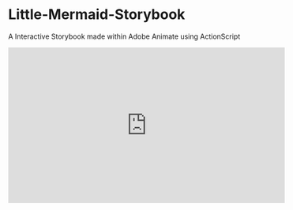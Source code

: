 # Little-Mermaid-Storybook
A Interactive Storybook made within Adobe Animate using ActionScript

<iframe width="560" height="315" src="https://www.youtube.com/embed/34AA-XrAXYo" title="YouTube video player" frameborder="0" allow="accelerometer; autoplay; clipboard-write; encrypted-media; gyroscope; picture-in-picture" allowfullscreen></iframe>
